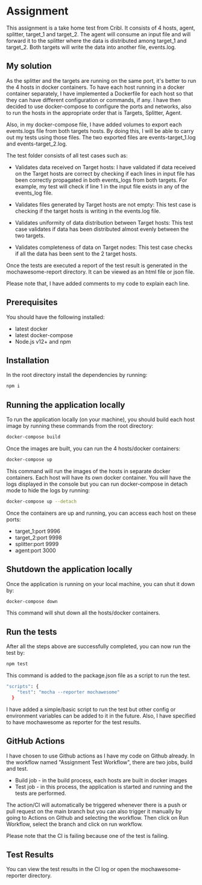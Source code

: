# Assignment

This assignment is a take home test from Cribl. It consists of 4 hosts, agent, splitter, target_1 and target_2.
The agent will consume an input file and will forward it to the splitter where the data is distributed among target_1 and target_2.
Both targets will write the data into another file, events.log.

## My solution
As the splitter and the targets are running on the same port, it's better to run the 4 hosts in docker containers. 
To have each host running in a docker container separately, I have implemented a Dockerfile for each host so that they can have different configuration or commands, if any. I have then decided to use docker-compose to configure the ports and networks, also to run the hosts in the appropriate order that is Targets, Splitter, Agent.

Also, in my docker-compose file, I have added volumes to export each events.logs file from both targets hosts. By doing this, I will be able to carry out my tests using those files. The two exported files are events-target_1.log and events-target_2.log. 

The test folder consists of all test cases such as:
* Validates data received on Target hosts: I have validated if data received on the Target hosts are correct by checking if each lines in input file has been correctly propagated in both events_logs from both targets. For example, my test will check if line 1 in the input file exists in any of the events_log file.

* Validates files generated by Target hosts are not empty: This test case is checking if the target hosts is writing in the events.log file.

* Validates uniformity of data distribution between Target hosts: This test case validates if data has been distributed almost evenly between the two targets.

* Validates completeness of data on Target nodes: This test case checks if all the data has been sent to the 2 target hosts.

Once the tests are executed a report of the test result is generated in the mochawesome-report directory. It can be viewed as an html file or json file.

Please note that, I have added comments to my code to explain each line.

## Prerequisites
You should have the following installed:
* latest docker
* latest docker-compose
* Node.js v12+ and npm

## Installation

In the root directory install the dependencies by running:

```bash
npm i
```

## Running the application locally 
To run the application locally (on your machine), you should build each host image by running these commands from the root directory:

```bash
docker-compose build
```
Once the images are built, you can run the 4 hosts/docker containers:

```bash
docker-compose up
```
This command will run the images of the hosts in separate docker containers. Each host will have its own docker container. You will have the logs displayed in the console but you can run docker-compose in detach mode to hide the logs by running:

```bash
docker-compose up --detach
```
Once the containers are up and running, you can access each host on these ports:
* target_1:port 9996
* target_2:port 9998
* splitter:port 9999
* agent:port 3000

## Shutdown the application locally
Once the application is running on your local machine, you can shut it down by:

```bash
docker-compose down
```
This command will shut down all the hosts/docker containers.

## Run the tests
After all the steps above are successfully completed, you can now run the test by:

```bash
npm test
```

This command is added to the package.json file as a script to run the test.
```bash
"scripts": {
    "test": "mocha --reporter mochawesome"
  }
```
I have added a simple/basic script to run the test but other config or environment variables can be added to it in the future. Also, I have specified to have mochawesome as reporter for the test results.

## GitHub Actions
I have chosen to use Github actions as I have my code on Github already. 
In the workflow named "Assignment Test Workflow", there are two jobs, build and test.
* Build job - in the build process, each hosts are built in docker images
* Test job - in this process, the application is started and running and the tests are performed.

The action/CI will automatically be triggered whenever there is a push or pull request on the main branch but you can also trigger it manually by going to Actions on Github and selecting the workflow. Then click on Run Workflow, select the branch and click on run workflow.

Please note that the CI is failing because one of the test is failing.

## Test Results
You can view the test results in the CI log or open the mochawesome-reporter directory.